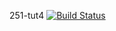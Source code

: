251-tut4
[![Build Status](https://travis-ci.org/13bevan/bevan-251tut4.svg?branch=master)](https://travis-ci.org/13bevan/bevan-251tut4)
